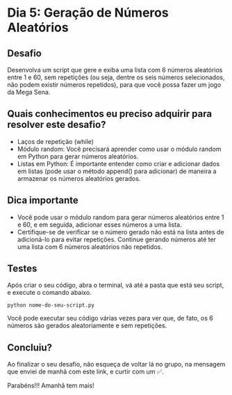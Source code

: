 # Dia 5: Geração de Números Aleatórios

## Desafio
Desenvolva um script que gere e exiba uma lista com 6 números aleatórios entre 1 e 60, sem repetições (ou seja, dentre os seis números selecionados, não podem existir números repetidos), para que você possa fazer um jogo da Mega Sena.

## Quais conhecimentos eu preciso adquirir para resolver este desafio?
- Laços de repetição (while)
- Módulo random: Você precisará aprender como usar o módulo random em Python para gerar números aleatórios.
- Listas em Python: É importante entender como criar e adicionar dados em listas (pode usar o método append() para adicionar) de maneira a armazenar os números aleatórios gerados.

## Dica importante
- Você pode usar o módulo random para gerar números aleatórios entre 1 e 60, e em seguida, adicionar esses números a uma lista. 
- Certifique-se de verificar se o número gerado não está na lista antes de adicioná-lo para evitar repetições. Continue gerando números até ter uma lista com 6 números aleatórios não repetidos.

## Testes

Após criar o seu código, abra o terminal, vá até a pasta que está seu script, e execute o comando abaixo.

```
python nome-do-seu-script.py
```

Você pode executar seu código várias vezes para ver que, de fato, os 6 números são gerados aleatoriamente e sem repetições.

## Concluiu?

Ao finalizar o seu desafio, não esqueça de voltar lá no grupo, na mensagem que enviei de manhã com este link, e curtir com um ✅.

Parabéns!!! Amanhã tem mais! 